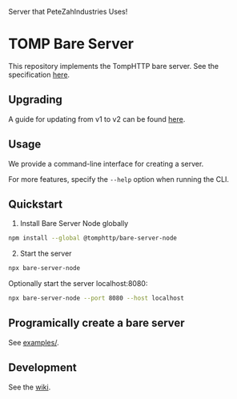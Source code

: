Server that PeteZahIndustries Uses!

# TOMP Bare Server

This repository implements the TompHTTP bare server. See the specification [here](https://github.com/tomphttp/specifications/blob/master/BareServer.md).

## Upgrading

A guide for updating from v1 to v2 can be found [here](./docs/V2-UPGRADE-GUIDE.md).

## Usage

We provide a command-line interface for creating a server.

For more features, specify the `--help` option when running the CLI.

## Quickstart

1. Install Bare Server Node globally

```sh
npm install --global @tomphttp/bare-server-node
```

2. Start the server

```sh
npx bare-server-node
```

Optionally start the server localhost:8080:

```sh
npx bare-server-node --port 8080 --host localhost
```

## Programically create a bare server

See [examples/](https://github.com/tomphttp/bare-server-node/tree/master/examples).

## Development

See the [wiki](https://github.com/tomphttp/bare-server-node/wiki).
